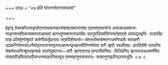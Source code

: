 +++
title = "०७ प्रति घोराणामेतानामयासां"

+++

हेइन्द्र तेसम्बन्धिनाङ्घोराणाम्भयानकानांशब्दायमानानांवा एतानांएतवर्णानां अयासांअयमाना- नाङ्गमनशीलानाम्मरुतांआयतां आगन्तॄणाम्मरुतांउपब्दिः उपगुर्वादिसमीपेगम्यतेज्ञायते उपपद्यतइति- वाउपब्दिः वाक् प्रतिशृण्वेश्रूयते कर्मणीकर्तृप्रत्ययः तएवविशेष्यन्ते—येमरुतोमर्त्यम्मरणधर्माणंऊमैः स्वरक्षणैः उदकनिर्गमनसाधनैर्वापृतनायन्तम्पृतनाआत्मनइच्छन्तंवैरिणम्मेघंवा सर्गैः सृष्टैः स्वकीयप्र- हारविशेषैः पतयन्ति तेषामेवध्वनिःश्रूयतइत्यर्थः पातनेदृष्टान्तः—सर्गैः ऋणावानन्न छन्दसीवनिपा- वितिवनिप् ऋणवन्तंअधमर्णमिव तंयथापीडयित्वातदीयन्धनमपहरन्तितद्वत् एवम्महानुभावामरुत- स्तवानुगाइतीन्द्रस्यस्तुतिः ॥ ७ ॥